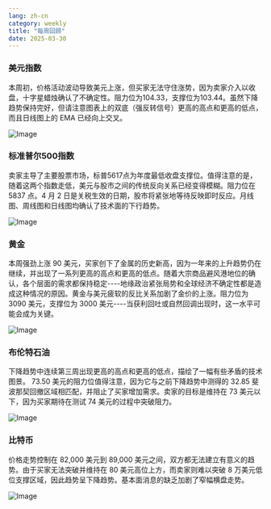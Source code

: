 ```yaml
---
lang: zh-cn
category: weekly
title: "每周回顾"
date: 2025-03-30
---
```


### 美元指数

本周初，价格活动波动导致美元上涨，但买家无法守住涨势，因为卖家介入以收盘，十字星蜡烛确认了不确定性。阻力位为104.33，支撑位为103.44。虽然下降趋势保持完好，但请注意图表上的双底（强反转信号）更高的高点和更高的低点，而且日线图上的 EMA 已经向上交叉。

![Image](https://markleighedu.github.io/img/Mar-2025/30-Mar-2025/usdindex.jpg)

### 标准普尔500指数

卖家主导了主要股票市场，标普5617点为年度最低收盘支撑位。值得注意的是，随着这两个指数走低，美元与股市之间的传统反向关系已经变得模糊。阻力位在 5837 点。4 月 2 日是关税生效的日期，股市将紧张地等待反映即时反应。月线图、周线图和日线图均确认了技术面的下行趋势。

![Image](https://markleighedu.github.io/img/Mar-2025/30-Mar-2025/sp500.jpg)

### 黄金

本周强劲上涨 90 美元，买家创下了金属的历史新高，因为一年来的上升趋势仍在继续，并出现了一系列更高的高点和更高的低点。随着大宗商品避风港地位的确认，各个层面的需求都保持稳定----地缘政治紧张局势和全球经济不确定性都是造成这种情况的原因。黄金与美元疲软的反比关系加剧了金价的上涨。阻力位为 3090 美元，支撑位为 3000 美元----当获利回吐或自然回调出现时，这一水平可能会成为关键。 

![Image](https://markleighedu.github.io/img/Mar-2025/30-Mar-2025/gold.jpg)

### 布伦特石油

下降趋势中连续第三周出现更高的高点和更高的低点，描绘了一幅有些矛盾的技术图景。 73.50 美元的阻力位值得注意，因为它与之前下降趋势中测得的 32.85 斐波那契回撤区域相匹配，并阻止了买家增加需求。卖家的目标是维持在 73 美元以下，因为买家期待在测试 74 美元的过程中突破阻力。 

![Image](https://markleighedu.github.io/img/Mar-2025/30-Mar-2025/brentoil.jpg)

### 比特币

价格走势控制在 82,000 美元到 89,000 美元之间，双方都无法建立有意义的趋势。由于买家无法突破并维持在 80 美元高位上方，而卖家则难以突破 8 万美元低位支撑区域，因此趋势呈下降趋势。基本面消息的缺乏加剧了窄幅横盘走势。

![Image](https://markleighedu.github.io/img/Mar-2025/30-Mar-2025/bitcoin.jpg)

